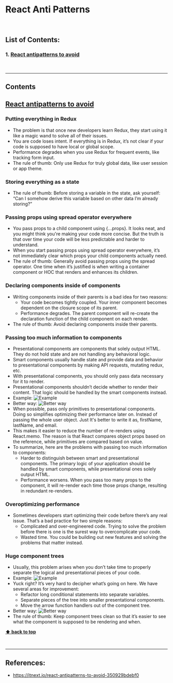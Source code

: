 # React Anti Patterns

</br>

## List of Contents:
### 1. [React antipatterns to avoid](#content-1)

</br>

---

## Contents

## [React antipatterns to avoid](https://itnext.io/react-antipatterns-to-avoid-350929bdebf0) <span id="content-1"><span>

### Putting everything in Redux
- The problem is that once new developers learn Redux, they start using it like a magic wand to solve all of their issues.
- You are code loses intent. If everything is in Redux, it’s not clear if your code is supposed to have local or global scope.
- Performance degrades when you use Redux for frequent events, like tracking form input.
- The rule of thumb: Only use Redux for truly global data, like user session or app theme.

### Storing everything as a state
- The rule of thumb: Before storing a variable in the state, ask yourself: “Can I somehow derive this variable based on other data I’m already storing?”

### Passing props using spread operator everywhere
- You pass props to a child component using {...props}. It looks neat, and you might think you're making your code more concise. But the truth is that over time your code will be less predictable and harder to understand.
- When you start passing props using spread operator everywhere, it’s not immediately clear which props your child components actually need.
- The rule of thumb: Generally avoid passing props using the spread operator. One time when it’s justified is when writing a container component or HOC that renders and enhances its children.

### Declaring components inside of components
- Writing components inside of their parents is a bad idea for two reasons:
  - Your code becomes tightly coupled. Your inner component becomes dependent on the closure scope of its parent.
  - Performance degrades. The parent component will re-create the declaration function of the child component on each render.
- The rule of thumb: Avoid declaring components inside their parents.

### Passing too much information to components
- Presentational components are components that solely output HTML. They do not hold state and are not handling any behavioral logic.
- Smart components usually handle state and provide data and behavior to presentational components by making API requests, mutating redux, etc.
- With presentational components, you should only pass data necessary for it to render. 
- Presentational components shouldn’t decide whether to render their content. That logic should be handled by the smart components instead.
- Example:
  ![Example](https://miro.medium.com/max/700/1*T4vQhStViP_yR_zlTZP5xg.png)
- Better way:
  ![Better way](https://miro.medium.com/max/700/1*Mkg2JcvkhKRhRwR5UB6C2A.png)
- When possible, pass only primitives to presentational components. Doing so simplifies optimizing their performance later on. Instead of passing the whole user object. Just It's better to write it as, firstName, lastName, and email.
- This makes it easier to reduce the number of re-renders using React.memo. The reason is that React compares object props based on the reference, while primitives are compared based on value.
- To summarize, here are the problems with passing too much information to components:
  - Harder to distinguish between smart and presentational components. The primary logic of your application should be handled by smart components, while presentational ones solely output HTML.
  - Performance worsens. When you pass too many props to the component, it will re-render each time those props change, resulting in redundant re-renders.

### Overoptimizing performance
- Sometimes developers start optimizing their code before there’s any real issue. That’s a bad practice for two simple reasons:
  - Complicated and over-engineered code. Trying to solve the problem before there is one is the surest way to overcomplicate your code.
  - Wasted time. You could be building out new features and solving the problems that matter instead.

### Huge component trees
- Usually, this problem arises when you don’t take time to properly separate the logical and presentational pieces of your code.
- Example:
  ![Example](https://miro.medium.com/max/700/1*6v_opO6l27-BXN-hbNd6lg.png)
- Yuck right? It’s very hard to decipher what’s going on here. We have several areas for improvement:
  - Refactor long conditional statements into separate variables.
  - Separate pieces of the tree into smaller presentational components.
  - Move the arrow function handlers out of the component tree.
- Better way:
  ![Better way](https://miro.medium.com/max/700/1*aqtI6Olyn9_yo9rBVUpD1Q.png)
- The rule of thumb: Keep component trees clean so that it’s easier to see what the component is supposed to be rendering and when.


**[⬆ back to top](#list-of-contents)**

</br>

---

## References:
- https://itnext.io/react-antipatterns-to-avoid-350929bdebf0